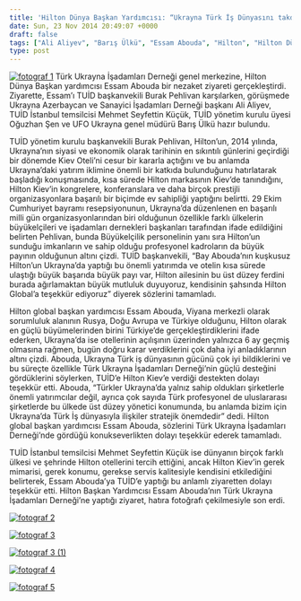 ```yaml
---
title: 'Hilton Dünya Başkan Yardımcısı: “Ukrayna Türk İş Dünyasını takdir ediyoruz”'
date: Sun, 23 Nov 2014 20:49:07 +0000
draft: false
tags: ["Ali Aliyev", "Barış Ülkü", "Essam Abouda", "Hilton", "Hilton Dünya Başkan Yardımcısı", "Mehmet Seyfettin Küçük", "Oğuzhan Şen", "TUİD (Türk Ukrayna İşadamları Derneği)", "türk iş dünyası", "Türk Ukrayna İşadamları Derneği", "Ukrayna Türk İş Dünyası"]
type: post
---
```


[![fotograf 1](https://burakpehlivan.org/wp-content/uploads/2014/11/fotograf-1.jpg)](https://burakpehlivan.org/wp-content/uploads/2014/11/fotograf-1.jpg)
Türk Ukrayna İşadamları Derneği genel merkezine, Hilton Dünya Başkan yardımcısı Essam Abouda bir nezaket ziyareti gerçekleştirdi. Ziyarette, Essam’ı TUİD başkanvekili Burak Pehlivan karşılarken, görüşmede Ukrayna Azerbaycan ve Sanayici İşadamları Derneği başkanı Ali Aliyev, TUİD İstanbul temsilcisi Mehmet Seyfettin Küçük, TUİD yönetim kurulu üyesi Oğuzhan Şen ve UFO Ukrayna genel müdürü Barış Ülkü hazır bulundu.

TUİD yönetim kurulu başkanvekili Burak Pehlivan, Hilton’un, 2014 yılında, Ukrayna’nın siyasi ve ekonomik olarak tarihinin en sıkıntılı günlerini geçirdiği bir dönemde Kiev Oteli’ni cesur bir kararla açtığını ve bu anlamda Ukrayna’daki yatırım iklimine önemli bir katkıda bulunduğunu hatırlatarak başladığı konuşmasında, kısa sürede Hilton markasının Kiev’de tanındığını, Hilton Kiev’in kongrelere, konferanslara ve daha birçok prestijli organizasyonlara başarılı bir biçimde ev sahipliği yaptığını belirtti. 29 Ekim Cumhuriyet bayramı resepsiyonunun, Ukrayna’da düzenlenen en başarılı milli gün organizasyonlarından biri olduğunun özellikle farklı ülkelerin büyükelçileri ve işadamları dernekleri başkanları tarafından ifade edildiğini belirten Pehlivan, bunda Büyükelçilik personelinin yanı sıra Hilton’un sunduğu imkanların ve sahip olduğu profesyonel kadroların da büyük payının olduğunun altını çizdi. TUİD başkanvekili, “Bay Abouda’nın kuşkusuz Hilton’un Ukrayna’da yaptığı bu önemli yatırımda ve otelin kısa sürede ulaştığı büyük başarıda büyük payı var, Hilton ailesinin bu üst düzey ferdini burada ağırlamaktan büyük mutluluk duyuyoruz, kendisinin şahsında Hilton Global’a teşekkür ediyoruz” diyerek sözlerini tamamladı.

Hilton global başkan yardımcısı Essam Abouda, Viyana merkezli olarak sorumluluk alanının Rusya, Doğu Avrupa ve Türkiye olduğunu, Hilton olarak en güçlü büyümelerinden birini Türkiye’de gerçekleştirdiklerini ifade ederken, Ukrayna’da ise otellerinin açılışının üzerinden yalnızca 6 ay geçmiş olmasına rağmen, bugün doğru karar verdiklerini çok daha iyi anladıklarının altını çizdi. Abouda, Ukrayna Türk iş dünyasının gücünü çok iyi bildiklerini ve bu süreçte özellikle Türk Ukrayna İşadamları Derneği’nin güçlü desteğini gördüklerini söylerken, TUİD’e Hilton Kiev’e verdiği destekten dolayı teşekkür etti. Abouda, “Türkler Ukrayna’da yalnız sahip oldukları şirketlerle önemli yatırımcılar değil, ayrıca çok sayıda Türk profesyonel de uluslararası şirketlerde bu ülkede üst düzey yönetici konumunda, bu anlamda bizim için Ukrayna’da Türk İş dünyasıyla ilişkiler stratejik önemdedir” dedi. Hilton global başkan yardımcısı Essam Abouda, sözlerini Türk Ukrayna İşadamları Derneği’nde gördüğü konukseverlikten dolayı teşekkür ederek tamamladı.

TUİD İstanbul temsilcisi Mehmet Seyfettin Küçük ise dünyanın birçok farklı ülkesi ve şehrinde Hilton otellerini tercih ettiğini, ancak Hilton Kiev’in gerek mimarisi, gerek konumu, gerekse servis kalitesiyle kendisini etkilediğini belirterek, Essam Abouda’ya TUİD’e yaptığı bu anlamlı ziyaretten dolayı teşekkür etti.
Hilton Başkan Yardımcısı Essam Abouda’nın Türk Ukrayna İşadamları Derneği’ne yaptığı ziyaret, hatıra fotoğrafı çekilmesiyle son erdi.

[![fotograf 2](https://burakpehlivan.org/wp-content/uploads/2014/11/fotograf-2.jpg)](https://burakpehlivan.org/wp-content/uploads/2014/11/fotograf-2.jpg)

[![fotograf 3](https://burakpehlivan.org/wp-content/uploads/2014/11/fotograf-3.jpg)](https://burakpehlivan.org/wp-content/uploads/2014/11/fotograf-3.jpg)

[![fotograf 3 (1)](https://burakpehlivan.org/wp-content/uploads/2014/11/fotograf-3-1.jpg)](https://burakpehlivan.org/wp-content/uploads/2014/11/fotograf-3-1.jpg)

[![fotograf 4](https://burakpehlivan.org/wp-content/uploads/2014/11/fotograf-4.jpg)](https://burakpehlivan.org/wp-content/uploads/2014/11/fotograf-4.jpg)

[![fotograf 5](https://burakpehlivan.org/wp-content/uploads/2014/11/fotograf-5.jpg)](https://burakpehlivan.org/wp-content/uploads/2014/11/fotograf-5.jpg)